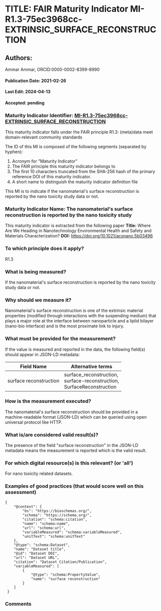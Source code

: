 # TITLE: FAIR Maturity Indicator MI-R1.3-75ec3968cc-EXTRINSIC_SURFACE_RECONSTRUCTION

## Authors: 
Ammar Ammar, ORCID:0000-0002-8399-8990

#### Publication Date: 2021-02-26
#### Last Edit: 2024-04-13
#### Accepted: pending

### Maturity Indicator Identifier: [MI-R1.3-75ec3968cc-EXTRINSIC_SURFACE_RECONSTRUCTION](https://w3id.org/nsdra/maturity-indicator/readme/MI-R1.3-75ec3968cc-EXTRINSIC_SURFACE_RECONSTRUCTION)

This maturity indicator falls under the FAIR principle R1.3:
(meta)data meet domain-relevant community standards

The ID of this MI is composed of the following segments (separated by hyphen):
1. Acronym for "Maturity Indicator"
1. The FAIR principle this maturity indicator belongs to
1. The first 10 characters truncated from the SHA-256 hash of the primary reference DOI of this maturity indicator.
1. A short name to distinguish the maturity indicator definition file

This MI is to indicate if the nanomaterial's surface reconstruction is reported by the nano toxicity study data or not.

### Maturity Indicator Name:  The nanomaterial's surface reconstruction is reported by the nano toxicity study

This maturity indicator is extracted from the following paper 
**Title:** Where Are We Heading in Nanotechnology Environmental Health and Safety and Materials Characterization?
**DOI:** https://doi.org/10.1021/acsnano.5b03496

### To which principle does it apply?  
R1.3

### What is being measured?
If the nanomaterial's surface reconstruction is reported by the nano toxicity study data or not.

### Why should we measure it?
Nanomaterial's surface reconstruction is one of the extrinsic material properties (modified through 
interactions with the suspending medium) that plays a major role 
at the interface between nanoparticle and a liplid bilayer (nano-bio interface) and is the most proximate link to injury.

### What must be provided for the measurement?
If the value is measured and reported in the data, the following field(s) should appear in JSON-LD metadata: 

| Field Name              | Alternative terms                                                            |
| ----------------------- | ---------------------------------------------------------------------------- |
| surface reconstruction  | surface_reconstruction,<br>surface-reconstruction,<br>SurfaceReconstruction  |

### How is the measurement executed?
The nanomaterial's surface reconstruction should be provided in a machine-readable format (JSON-LD) which can be queried using open universal protocol like HTTP.

### What is/are considered valid result(s)?
The presence of the field "surface reconstruction" in the JSON-LD metadata means the measurement is reported which is the valid result.

### For which digital resource(s) is this relevant? (or 'all')
For nano toxicity related datasets.  

### Examples of good practices (that would score well on this assessment)
```{json}
{
 	"@context": {
 		"bs": "https://bioschemas.org/",
 		"schema": "https://schema.org/",
 		"citation": "schema:citation",
 		"name": "schema:name",
 		"url": "schema:url",
 		"variableMeasured": "schema:variableMeasured",
 		"unitText": "schema:unitText"
 	},
 	"@type": "schema:Dataset",
 	"name": "Dataset title",
 	"@id": "Dataset DOI",
 	"url": "Dataset URL",
 	"citation": "Dataset Citation/Publication",
 	"variableMeasured": [
 		{
 			"@type": "schema:PropertyValue",
 			"name": "surface reconstruction"
 		}
 	]
 }
```

### Comments

